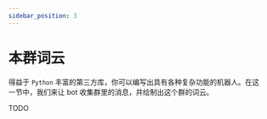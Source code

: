 ```yaml
---
sidebar_position: 3
---
```


# 本群词云

得益于 `Python` 丰富的第三方库，你可以编写出具有各种复杂功能的机器人。在这一节中，我们来让 bot 收集群里的消息，并绘制出这个群的词云。

TODO
